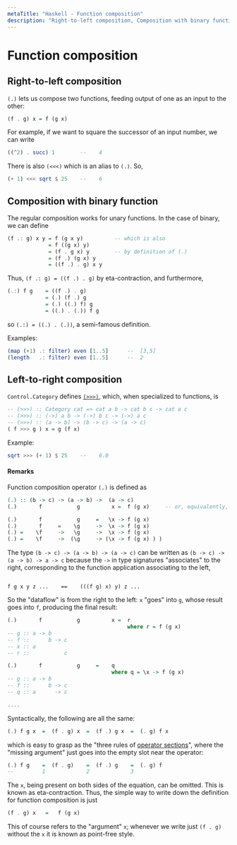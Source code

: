 ```yaml
---
metaTitle: "Haskell - Function composition"
description: "Right-to-left composition, Composition with binary function, Left-to-right composition"
---
```


# Function composition



## Right-to-left composition


`(.)` lets us compose two functions, feeding output of one as an input to the other:

```hs
(f . g) x = f (g x)

```

For example, if we want to square the successor of an input number, we can write

```hs
((^2) . succ) 1        --    4

```

There is also `(<<<)` which is an alias to `(.)`. So,

```hs
(+ 1) <<< sqrt $ 25    --    6

```



## Composition with binary function


The regular composition works for unary functions. In the case of binary, we can define

```hs
(f .: g) x y = f (g x y)          -- which is also
             = f ((g x) y)
             = (f . g x) y        -- by definition of (.)
             = (f .) (g x) y
             = ((f .) . g) x y   

```

Thus, `(f .: g) = ((f .) . g)` by eta-contraction, and furthermore,

```hs
(.:) f g    = ((f .) . g)
            = (.) (f .) g
            = (.) ((.) f) g
            = ((.) . (.)) f g

```

so `(.:) = ((.) . (.))`, a semi-famous definition.

Examples:

```hs
(map (+1) .: filter) even [1..5]      --  [3,5]
(length   .: filter) even [1..5]      --  2

```



## Left-to-right composition


`Control.Category` defines [`(>>>)`](http://hackage.haskell.org/package/base-4.9.0.0/docs/Control-Category.html#v:-62--62--62-), which, when specialized to functions, is

```hs
-- (>>>) :: Category cat => cat a b -> cat b c -> cat a c  
-- (>>>) :: (->) a b -> (->) b c -> (->) a c 
-- (>>>) :: (a -> b) -> (b -> c) -> (a -> c) 
( f >>> g ) x = g (f x)

```

Example:

```hs
sqrt >>> (+ 1) $ 25    --    6.0

```



#### Remarks


Function composition operator `(.)` is defined as

```hs
(.) :: (b -> c) -> (a -> b) ->  (a -> c)
(.)       f           g          x =  f (g x)     -- or, equivalently,  

(.)       f           g     =   \x -> f (g x)     
(.)       f     =    \g     ->  \x -> f (g x)      
(.) =    \f     ->   \g     ->  \x -> f (g x)      
(.) =    \f     ->  (\g     -> (\x -> f (g x) ) ) 

```

The type `(b -> c) -> (a -> b) -> (a -> c)` can be written as `(b -> c) -> (a -> b) -> a -> c`  because the `->` in type signatures "associates" to the right, corresponding to the function  application associating to the left,

```

f g x y z ...    ==    (((f g) x) y) z ...

```

So the "dataflow" is from the right to the left: `x` "goes" into `g`, whose result goes into `f`, producing the final result:

```hs
(.)       f           g          x =  r
                                      where r = f (g x)  
-- g :: a -> b
-- f ::      b -> c
-- x :: a      
-- r ::           c   

(.)       f           g     =    q
                                 where q = \x -> f (g x) 
-- g :: a -> b
-- f ::      b -> c
-- q :: a      -> c

....

```

Syntactically, the following are all the same:

```hs
(.) f g x  =  (f . g) x  =  (f .) g x  =  (. g) f x 

```

which is easy to grasp as the "three rules of [operator sections](http://stackoverflow.com/documentation/haskell/1954/partial-application/15674/sections#t=201607282218413296604)", where the "missing argument" just goes into the empty slot near the operator:

```hs
(.) f g    =  (f . g)    =  (f .) g    =  (. g) f   
--         1             2             3  

```

The `x`, being present on both sides of the equation, can be omitted. This is known as eta-contraction. Thus, the simple way to write down the definition for function composition is just

```hs
(f . g) x   =   f (g x)

```

This of course refers to the "argument" `x`; whenever we write just `(f . g)` without the `x` it is known as point-free style.

